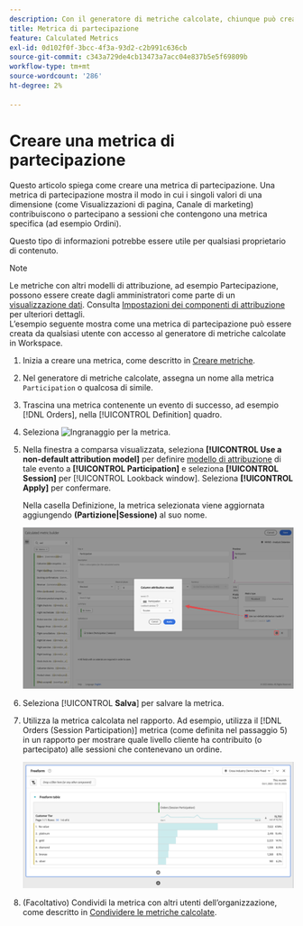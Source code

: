 ```yaml
---
description: Con il generatore di metriche calcolate, chiunque può creare una metrica di partecipazione.
title: Metrica di partecipazione
feature: Calculated Metrics
exl-id: 0d102f0f-3bcc-4f3a-93d2-c2b991c636cb
source-git-commit: c343a729de4cb13473a7acc04e837b5e5f69809b
workflow-type: tm+mt
source-wordcount: '286'
ht-degree: 2%

---
```


# Creare una metrica di partecipazione

Questo articolo spiega come creare una metrica di partecipazione. Una metrica di partecipazione mostra il modo in cui i singoli valori di una dimensione (come Visualizzazioni di pagina, Canale di marketing) contribuiscono o partecipano a sessioni che contengono una metrica specifica (ad esempio Ordini).

Questo tipo di informazioni potrebbe essere utile per qualsiasi proprietario di contenuto.

>[!NOTE]
>
>Le metriche con altri modelli di attribuzione, ad esempio Partecipazione, possono essere create dagli amministratori come parte di un [visualizzazione dati](https://experienceleague.adobe.com/docs/analytics-platform/using/cja-dataviews/data-views.html?lang=it). Consulta [Impostazioni dei componenti di attribuzione](../../../data-views/component-settings/attribution.md) per ulteriori dettagli.<br/>L’esempio seguente mostra come una metrica di partecipazione può essere creata da qualsiasi utente con accesso al generatore di metriche calcolate in Workspace.


1. Inizia a creare una metrica, come descritto in [Creare metriche](/help/components/calc-metrics/cm-workflow/cm-build-metrics.md).
1. Nel generatore di metriche calcolate, assegna un nome alla metrica `Participation` o qualcosa di simile.
1. Trascina una metrica contenente un evento di successo, ad esempio [!DNL Orders], nella [!UICONTROL Definition] quadro.
1. Seleziona ![Ingranaggio](https://spectrum.adobe.com/static/icons/workflow_18/Smock_Settings_18_N.svg) per la metrica.
1. Nella finestra a comparsa visualizzata, seleziona **[!UICONTROL Use a non-default attribution model]** per definire [modello di attribuzione](/help/components/calc-metrics/cm-workflow/m-metric-type-alloc.md) di tale evento a **[!UICONTROL Participation]** e seleziona **[!UICONTROL Session]** per [!UICONTROL Lookback window]. Seleziona **[!UICONTROL Apply]** per confermare.

   Nella casella Definizione, la metrica selezionata viene aggiornata aggiungendo  **(Partizione|Sessione)** al suo nome.

   ![Popup Modello di attribuzione colonna che mostra la partecipazione selezionata come modello e la sessione selezionata per l&#39;intervallo di lookback.](assets/participation-setup.png)



1. Seleziona [!UICONTROL **Salva**] per salvare la metrica.
1. Utilizza la metrica calcolata nel rapporto. Ad esempio, utilizza il [!DNL Orders (Session Participation)] metrica (come definita nel passaggio 5) in un rapporto per mostrare quale livello cliente ha contribuito (o partecipato) alle sessioni che contenevano un ordine.

   ![Tabella a forma libera con livello cliente e ordini.](assets/participation-pages-customer-tier.png)

1. (Facoltativo) Condividi la metrica con altri utenti dell’organizzazione, come descritto in [Condividere le metriche calcolate](/help/components/calc-metrics/cm-workflow/cm-sharing.md).

